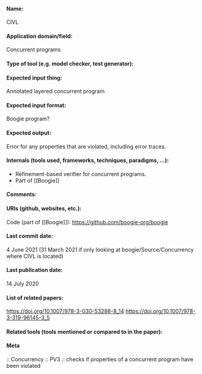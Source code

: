 #### Name:
CIVL

#### Application domain/field:
Concurrent programs

#### Type of tool (e.g. model checker, test generator):

#### Expected input thing:
Annotated layered concurrent program

#### Expected input format:
Boogie program?

#### Expected output:
Error for any properties that are violated, including error traces.

#### Internals (tools used, frameworks, techniques, paradigms, ...):
- Refinement-based verifier for concurrent programs.
- Part of [[Boogie]]

#### Comments:

#### URIs (github, websites, etc.):
Code (part of [[Boogie]]): https://github.com/boogie-org/boogie

#### Last commit date:
4 June 2021 (31 March 2021 if only looking at boogie/Source/Concurrency where CIVL is located)

#### Last publication date:
14 July 2020

#### List of related papers:
https://doi.org/10.1007/978-3-030-53288-8_14
https://doi.org/10.1007/978-3-319-96145-3_5

#### Related tools (tools mentioned or compared to in the paper):

#### Meta
:: Concurrency
:: PV3 :: checks if properties of a concurrent program have been violated